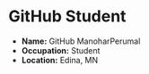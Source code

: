 # GitHub Student

- **Name:** GitHub ManoharPerumal
- **Occupation:** Student
- **Location:** Edina, MN
